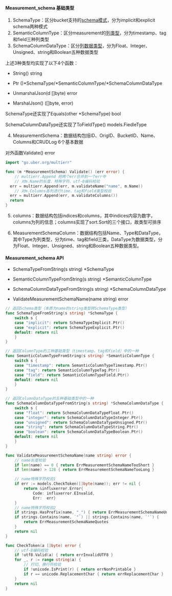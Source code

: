 #### Measurement_schema 基础类型

1. SchemaType：区分bucket支持的<u>schema模式</u>，分为implicit和explicit schema两种模式
2. SemanticColumnType：区分measurement的<u>列类型</u>，分为timestamp、tag和field三种列类型
3. SchemaColumnDataType：区分<u>列数据类型</u>，分为Float、Integer、Unsigned、string和Boolean五种数据类型

上述3种类型均实现了以下4个函数：

- String() string

- Ptr ()\*SchemaType/\*SemanticColumnType/\*SchemaColumnDataType

- UnmarshalJson(d []byte)  error

- MarshalJson() ([]byte, error)

SchemaType还实现了Equals(other *SchemaType) bool

SchemaColumnDataType还实现了ToFieldType() models.FiedleType

4. MeasurementSchema：数据结构包括ID、OrigID、BucketID、Name、Columns和CRUDLog 6个基本数据

  对外函数Validate() error

  ```go
  import "go.uber.org/multierr"
  
  func (m *MeasurementSchema) Validate() (err error) {
      // multierr.Append 把两个err合并到一个err中
      // 对m.Name的长度、特殊字符、utf-8编码校验
  	err = multierr.Append(err, m.validateName("name", m.Name))
      // 对m.Columns各列进行time、tag和field类型校验
  	err = multierr.Append(err, m.validateColumns())
  	return
  }
  ```

5. columns：数据结构包括indices和columns，其中indices内容为数字，columns为列的信息；columns实现了sort.Sort的三个接口，故类型可排序

6. MeasurementSchemaColumn：数据结构包括Name、Type和DataType，其中Type为列类型，分为time、tag和field三类，DataType为数据类型，分为Float、Integer、Unsigned、string和Boolean五种数据类型。



#### Measurement_schema API

- SchemaTypeFromString(s string) *SchemaType

- SemanticColumnTypeFromString(s string) *SemanticColumnType
- SchemaColumnDataTypeFromString(s string) *SchemaColumnDataType
- ValidateMeasurementSchemaName(name string) error

```go
// 返回Schema类型（本质为name的string类型转SchemaType类型）
func SchemaTypeFromString(s string) *SchemaType {
	switch s {
	case "implicit": return SchemaTypeImplicit.Ptr()
	case "explicit": return SchemaTypeExplicit.Ptr()
	default: return nil
	}
}
```

```go
// 返回ColumnType的三种基础类型（timestamp、tag和field）中的一种
func SemanticColumnTypeFromString(s string) *SemanticColumnType {
	switch s {
	case "timestamp": return SemanticColumnTypeTimestamp.Ptr()
	case "tag": return SemanticColumnTypeTag.Ptr()
	case "field": return SemanticColumnTypeField.Ptr()
	default: return nil
	}
}
```

```go
// 返回ColumnDataType的五种基础类型中的一种
func SchemaColumnDataTypeFromString(s string) *SchemaColumnDataType {
	switch s {
	case "float": return SchemaColumnDataTypeFloat.Ptr()
	case "integer": return SchemaColumnDataTypeInteger.Ptr()
	case "unsigned": return SchemaColumnDataTypeUnsigned.Ptr()
	case "string": return SchemaColumnDataTypeString.Ptr()
	case "boolean": return SchemaColumnDataTypeBoolean.Ptr()
	default: return nil
	}
}
```

```go
func ValidateMeasurementSchemaName(name string) error {
    // name长度校验
	if len(name) == 0 {	return ErrMeasurementSchemaNameTooShort }
	if len(name) > 128 { return ErrMeasurementSchemaNameTooLong }

    // name特殊字符校验1
	if err := models.CheckToken([]byte(name)); err != nil {
		return &influxerror.Error{
			Code: influxerror.EInvalid,
			Err:  err}
	}
    // name特殊字符校验2
	if strings.HasPrefix(name, "_") { return ErrMeasurementSchemaNameUnderscore	}
	if strings.Contains(name, `"`) || strings.Contains(name, `'`) {
		return ErrMeasurementSchemaNameQuotes
	}
	return nil
}

func CheckToken(a []byte) error {
    // utf-8编码校验
	if !utf8.Valid(a) {	return errInvalidUTF8 }
	for _, r := range string(a) {
        // 打印、换行符校验
		if !unicode.IsPrint(r) { return errNonPrintable	}
		if r == unicode.ReplacementChar { return errReplacementChar	}
	}
	return nil
}
```

